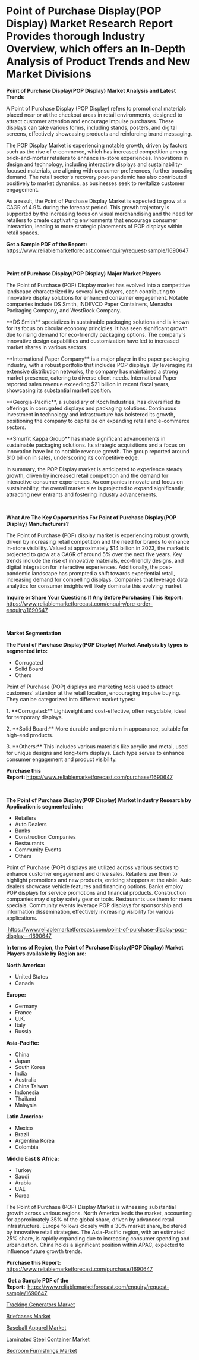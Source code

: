 <p><h1>Point of Purchase Display(POP Display) Market Research Report Provides thorough Industry Overview, which offers an In-Depth Analysis of Product Trends and New Market Divisions</h1></p><p><strong>Point of Purchase Display(POP Display) Market Analysis and Latest Trends</strong></p>
<p><p>A Point of Purchase Display (POP Display) refers to promotional materials placed near or at the checkout areas in retail environments, designed to attract customer attention and encourage impulse purchases. These displays can take various forms, including stands, posters, and digital screens, effectively showcasing products and reinforcing brand messaging.</p><p>The POP Display Market is experiencing notable growth, driven by factors such as the rise of e-commerce, which has increased competition among brick-and-mortar retailers to enhance in-store experiences. Innovations in design and technology, including interactive displays and sustainability-focused materials, are aligning with consumer preferences, further boosting demand. The retail sector's recovery post-pandemic has also contributed positively to market dynamics, as businesses seek to revitalize customer engagement.</p><p>As a result, the Point of Purchase Display Market is expected to grow at a CAGR of 4.9% during the forecast period. This growth trajectory is supported by the increasing focus on visual merchandising and the need for retailers to create captivating environments that encourage consumer interaction, leading to more strategic placements of POP displays within retail spaces.</p></p>
<p><strong>Get a Sample PDF of the Report:&nbsp;</strong> <a href="https://www.reliablemarketforecast.com/enquiry/request-sample/1690647?utm_campaign=1159&utm_medium=2&utm_source=Github&utm_content=ia&utm_term=17102024&utm_id=point-of-purchase-displaypop-display">https://www.reliablemarketforecast.com/enquiry/request-sample/1690647</a></p>
<p>&nbsp;</p>
<p><strong>Point of Purchase Display(POP Display) Major Market Players</strong></p>
<p><p>The Point of Purchase (POP) Display market has evolved into a competitive landscape characterized by several key players, each contributing to innovative display solutions for enhanced consumer engagement. Notable companies include DS Smith, INDEVCO Paper Containers, Menasha Packaging Company, and WestRock Company.</p><p>**DS Smith** specializes in sustainable packaging solutions and is known for its focus on circular economy principles. It has seen significant growth due to rising demand for eco-friendly packaging options. The company's innovative design capabilities and customization have led to increased market shares in various sectors.</p><p>**International Paper Company** is a major player in the paper packaging industry, with a robust portfolio that includes POP displays. By leveraging its extensive distribution networks, the company has maintained a strong market presence, catering to diverse client needs. International Paper reported sales revenue exceeding $21 billion in recent fiscal years, showcasing its substantial market position.</p><p>**Georgia-Pacific**, a subsidiary of Koch Industries, has diversified its offerings in corrugated displays and packaging solutions. Continuous investment in technology and infrastructure has bolstered its growth, positioning the company to capitalize on expanding retail and e-commerce sectors.</p><p>**Smurfit Kappa Group** has made significant advancements in sustainable packaging solutions. Its strategic acquisitions and a focus on innovation have led to notable revenue growth. The group reported around $10 billion in sales, underscoring its competitive edge.</p><p>In summary, the POP Display market is anticipated to experience steady growth, driven by increased retail competition and the demand for interactive consumer experiences. As companies innovate and focus on sustainability, the overall market size is projected to expand significantly, attracting new entrants and fostering industry advancements.</p></p>
<p>&nbsp;</p>
<p><strong>What Are The Key Opportunities For Point of Purchase Display(POP Display) Manufacturers?</strong></p>
<p><p>The Point of Purchase (POP) display market is experiencing robust growth, driven by increasing retail competition and the need for brands to enhance in-store visibility. Valued at approximately $14 billion in 2023, the market is projected to grow at a CAGR of around 5% over the next five years. Key trends include the rise of innovative materials, eco-friendly designs, and digital integration for interactive experiences. Additionally, the post-pandemic landscape has prompted a shift towards experiential retail, increasing demand for compelling displays. Companies that leverage data analytics for consumer insights will likely dominate this evolving market.</p></p>
<p><strong>Inquire or Share Your Questions If Any Before Purchasing This Report:</strong> <a href="https://www.reliablemarketforecast.com/enquiry/pre-order-enquiry/1690647?utm_campaign=1159&utm_medium=2&utm_source=Github&utm_content=ia&utm_term=17102024&utm_id=point-of-purchase-displaypop-display">https://www.reliablemarketforecast.com/enquiry/pre-order-enquiry/1690647</a></p>
<p>&nbsp;</p>
<p><strong>Market Segmentation</strong></p>
<p><strong>The Point of Purchase Display(POP Display) Market Analysis by types is segmented into:</strong></p>
<p><ul><li>Corrugated</li><li>Solid Board</li><li>Others</li></ul></p>
<p><p>Point of Purchase (POP) displays are marketing tools used to attract customers' attention at the retail location, encouraging impulse buying. They can be categorized into different market types: </p><p>1. **Corrugated:** Lightweight and cost-effective, often recyclable, ideal for temporary displays.  </p><p>2. **Solid Board:** More durable and premium in appearance, suitable for high-end products.  </p><p>3. **Others:** This includes various materials like acrylic and metal, used for unique designs and long-term displays. Each type serves to enhance consumer engagement and product visibility.</p></p>
<p><strong>Purchase this Report:&nbsp;</strong><a href="https://www.reliablemarketforecast.com/purchase/1690647?utm_campaign=1159&utm_medium=2&utm_source=Github&utm_content=ia&utm_term=17102024&utm_id=point-of-purchase-displaypop-display">https://www.reliablemarketforecast.com/purchase/1690647</a></p>
<p>&nbsp;</p>
<p><strong>The Point of Purchase Display(POP Display) Market Industry Research by Application is segmented into:</strong></p>
<p><ul><li>Retailers</li><li>Auto Dealers</li><li>Banks</li><li>Construction Companies</li><li>Restaurants</li><li>Community Events</li><li>Others</li></ul></p>
<p><p>Point of Purchase (POP) displays are utilized across various sectors to enhance customer engagement and drive sales. Retailers use them to highlight promotions and new products, enticing shoppers at the aisle. Auto dealers showcase vehicle features and financing options. Banks employ POP displays for service promotions and financial products. Construction companies may display safety gear or tools. Restaurants use them for menu specials. Community events leverage POP displays for sponsorship and information dissemination, effectively increasing visibility for various applications.</p></p>
<p><a href="https://www.reliablemarketforecast.com/point-of-purchase-display-pop-display--r1690647?utm_campaign=1159&utm_medium=2&utm_source=Github&utm_content=ia&utm_term=17102024&utm_id=point-of-purchase-displaypop-display">&nbsp;https://www.reliablemarketforecast.com/point-of-purchase-display-pop-display--r1690647</a></p>
<p><strong>In terms of Region, the Point of Purchase Display(POP Display) Market Players available by Region are:</strong></p>
<p>
    <p> <strong> North America: </strong>
        <ul>
            <li>United States</li>
            <li>Canada</li>
        </ul>
        </p> 
    <p> <strong> Europe: </strong>
        <ul>
            <li>Germany</li>
            <li>France</li>
            <li>U.K.</li>
            <li>Italy</li>
            <li>Russia</li>
        </ul>
        </p> 
    <p> <strong> Asia-Pacific: </strong>
        <ul>
            <li>China</li>
            <li>Japan</li>
            <li>South Korea</li>
            <li>India</li>
            <li>Australia</li>
            <li>China Taiwan</li>
            <li>Indonesia</li>
            <li>Thailand</li>
            <li>Malaysia</li>
        </ul>
        </p> 
    <p> <strong> Latin America: </strong>
        <ul>
            <li>Mexico</li>
            <li>Brazil</li>
            <li>Argentina Korea</li>
            <li>Colombia</li>
        </ul>
        </p> 
    <p> <strong> Middle East & Africa: </strong>
        <ul>
            <li>Turkey</li>
            <li>Saudi</li>
            <li>Arabia</li>
            <li>UAE</li>
            <li>Korea</li>
        </ul>
    </p>
    </p>
<p><p>The Point of Purchase (POP) Display Market is witnessing substantial growth across various regions. North America leads the market, accounting for approximately 35% of the global share, driven by advanced retail infrastructure. Europe follows closely with a 30% market share, bolstered by innovative retail strategies. The Asia-Pacific region, with an estimated 25% share, is rapidly expanding due to increasing consumer spending and urbanization. China holds a significant position within APAC, expected to influence future growth trends.</p></p>
<p><strong>Purchase this Report: </strong><a href="https://www.reliablemarketforecast.com/purchase/1690647?utm_campaign=1159&utm_medium=2&utm_source=Github&utm_content=ia&utm_term=17102024&utm_id=point-of-purchase-displaypop-display">https://www.reliablemarketforecast.com/purchase/1690647</a></p>
<p>&nbsp;<strong>Get a Sample PDF of the Report:&nbsp;&nbsp;</strong><a href="https://www.reliablemarketforecast.com/enquiry/request-sample/1690647?utm_campaign=1159&utm_medium=2&utm_source=Github&utm_content=ia&utm_term=17102024&utm_id=point-of-purchase-displaypop-display">https://www.reliablemarketforecast.com/enquiry/request-sample/1690647</a></p>
<p><strong></strong></p>
<p><p><a href="https://github.com/kenyettavcl/Market-Research-Report-List-1/blob/main/tracking-generators-market.md?utm_campaign=1159&utm_medium=2&utm_source=Github&utm_content=ia&utm_term=17102024&utm_id=point-of-purchase-displaypop-display">Tracking Generators Market</a></p><p><a href="https://www.linkedin.com/pulse/briefcases-market-segmentation-applications-types-growth-qrlef?utm_campaign=1159&utm_medium=2&utm_source=Github&utm_content=ia&utm_term=17102024&utm_id=point-of-purchase-displaypop-display">Briefcases Market</a></p><p><a href="https://www.linkedin.com/pulse/future-baseball-apparel-market-global-forecast-trends-2024-ffs5e?utm_campaign=1159&utm_medium=2&utm_source=Github&utm_content=ia&utm_term=17102024&utm_id=point-of-purchase-displaypop-display">Baseball Apparel Market</a></p><p><a href="https://github.com/bricelanl8g/Market-Research-Report-List-1/blob/main/laminated-steel-container-market.md?utm_campaign=1159&utm_medium=2&utm_source=Github&utm_content=ia&utm_term=17102024&utm_id=point-of-purchase-displaypop-display">Laminated Steel Container Market</a></p><p><a href="https://www.linkedin.com/pulse/global-bedroom-furnishings-market-focus-product-type-bedwardrobedresserbedside-vlxge?utm_campaign=1159&utm_medium=2&utm_source=Github&utm_content=ia&utm_term=17102024&utm_id=point-of-purchase-displaypop-display">Bedroom Furnishings Market</a></p></p>